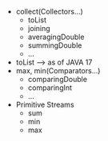 - collect(Collectors…)
  - toList 
  - joining 
  - averagingDouble 
  - summingDouble 
  - …
- toList --> as of JAVA 17 
- max, min(Comparators…)
  - comparingDouble 
  - comparingInt
  - …
- Primitive Streams 
  - sum 
  - min 
  - max